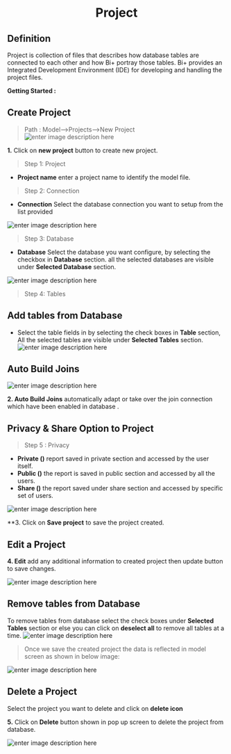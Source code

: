 <center><h1>Project</h1></center>

## Definition

Project is collection of files that describes how database tables are connected to each other and how Bi+ portray those tables.
Bi+ provides an Integrated Development Environment (IDE) for developing and handling the project files.

**Getting Started :**

## Create Project

> Path : Model-->Projects-->New Project
   ![enter image description here](https://raw.githubusercontent.com/sv18042016/fp1/master/images/model1.png)  

   **1.** Click on **new project** button to create new project.


> Step 1: Project

 - **Project name** enter a project name to identify the model file.
 >Step 2: Connection
- **Connection** Select the database connection you want to setup from the list provided

![enter image description here](https://raw.githubusercontent.com/sv18042016/fp1/master/images/model2.png)

> Step 3: Database

- **Database** Select the database you want configure, by selecting the checkbox in **Database** section. all the selected databases are visible under **Selected Database** section.

![enter image description here](https://raw.githubusercontent.com/sv18042016/fp1/master/images/model3.png)

>Step 4: Tables

## Add tables from Database

- Select the table fields in by selecting the check boxes in **Table** section, All the selected tables are visible under **Selected Tables** section.
![enter image description here](https://raw.githubusercontent.com/sv18042016/fp1/master/images/add_tables.png)

## Auto Build Joins

![enter image description here](https://raw.githubusercontent.com/sv18042016/fp1/master/images/model%204.png)

**2. Auto Build Joins**  automatically adapt or take over the join connection which have been enabled in database .

## Privacy & Share Option to Project
> Step 5 : Privacy

- **Private ()** report saved in private section and accessed by the user itself.
- **Public ()** the report is saved in public section and accessed by all the users.
-  **Share ()** the report saved under share section and accessed by specific set of users.

![enter image description here](https://raw.githubusercontent.com/sv18042016/fp1/8dcf17faa6e3f50d5f3f79ae269a02c1eb7237c9/images/save_project.png)

**3. Click on **Save project** to save the project created.

## Edit a Project

**4. Edit** add any additional information to created project then update button to save changes.

![enter image description here](https://raw.githubusercontent.com/sv18042016/fp1/master/images/model5.png)

## Remove tables from Database 
To remove tables from database select the check boxes under **Selected Tables** section or else you can click on **deselect all** to remove all tables at a time.
![enter image description here](https://raw.githubusercontent.com/sv18042016/fp1/0e5fb234751d7b3cd7f8f40b1ad7d79bca7c22d7/images/remove_tables.png)
> Once we save the created project the data is reflected in model screen as shown in below image:

![enter image description here](https://raw.githubusercontent.com/sv18042016/fp1/master/images/project_final.png)

## Delete a Project

Select the project you want to delete and click on **delete icon**

**5.** Click on **Delete** button shown in pop up screen to delete the project from database.

![enter image description here](https://raw.githubusercontent.com/sv18042016/fp1/master/images/project_del.png)
    
<!--stackedit_data:
eyJoaXN0b3J5IjpbNjMxMTg5ODQ0XX0=
-->